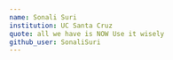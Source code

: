 ```yaml
---
name: Sonali Suri
institution: UC Santa Cruz
quote: all we have is NOW Use it wisely
github_user: SonaliSuri
---
```

